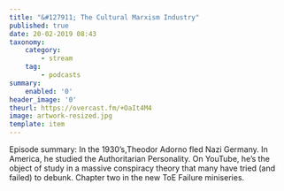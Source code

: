 ```yaml
---
title: "&#127911; The Cultural Marxism Industry"
published: true
date: 20-02-2019 08:43
taxonomy:
    category:
        - stream
    tag:
        - podcasts
summary:
    enabled: '0'
header_image: '0'
theurl: https://overcast.fm/+OaIt4M4
image: artwork-resized.jpg
template: item
---
```

 
Episode summary: In the 1930’s,Theodor Adorno fled Nazi Germany. In America, he studied the Authoritarian Personality. On YouTube, he’s the object of study in a massive conspiracy theory that many have tried (and failed) to debunk. Chapter two in the new ToE Failure miniseries.
